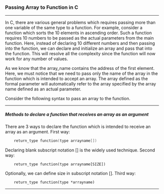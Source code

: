 ### Passing Array to Function in C

------

In C, there are various general problems which requires passing more than one variable of the same type to a function. For example, consider a function which sorts the 10 elements in ascending order. Such a function requires 10 numbers to be passed as the actual parameters from the main function. Here, instead of declaring 10 different numbers and then passing into the function, we can declare and initialize an array and pass that into the function. This will resolve all the complexity since the function will now work for any number of values.

As we know that the array_name contains the address of the first element. Here, we must notice that we need to pass only the name of the array in the function which is intended to accept an array. The array defined as the formal parameter will automatically refer to the array specified by the array name defined as an actual parameter.

Consider the following syntax to pass an array to the function.

-----

##### Methods to declare a function that receives an array as an argument

There are 3 ways to declare the function which is intended to receive an array as an argument.
First way:
```objectivec
    return_type function(type arrayname[])  
```
Declaring blank subscript notation [] is the widely used technique.
Second way:
```
    return_type function(type arrayname[SIZE])  
```
Optionally, we can define size in subscript notation [].
Third way:
```
    return_type function(type *arrayname)  
```

------

